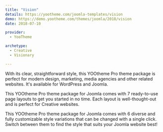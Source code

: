 ```yaml
---
title: "Vision"
details: https://yootheme.com/joomla-templates/vision
demo: https://demo.yootheme.com/themes/joomla/2018/vision
date: 2018-07-10

provider:
  - YooTheme

archetype:
  - Creative
  - Visionary

---
```


With its clear, straightforward style, this YOOtheme Pro theme package is perfect for modern design, marketing, media agencies and other related websites. It's available for WordPress and Joomla.

This YOOtheme Pro theme package for Joomla comes with 7 ready-to-use page layouts to get you started in no time. Each layout is well-thought-out and is perfect for Creative websites.

This YOOtheme Pro theme package for Joomla comes with 6 diverse and fully customizable style variations that can be changed with a single click. Switch between them to find the style that suits your Joomla website best!